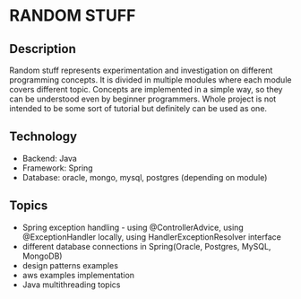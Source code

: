 # RANDOM STUFF

## Description

Random stuff represents experimentation and investigation on different programming concepts. It is divided in multiple modules
where each module covers different topic. Concepts are implemented in a simple way, so they can be understood even by beginner
programmers. Whole project is not intended to be some sort of tutorial but definitely can be used as one.

## Technology

* Backend: Java
* Framework: Spring
* Database: oracle, mongo, mysql, postgres (depending on module)

## Topics

* Spring exception handling - using @ControllerAdvice, using @ExceptionHandler locally, using HandlerExceptionResolver interface
* different database connections in Spring(Oracle, Postgres, MySQL, MongoDB)
* design patterns examples
* aws examples implementation
* Java multithreading topics
